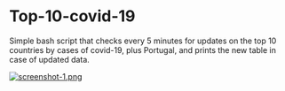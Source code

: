 # Top-10-covid-19
Simple bash script that checks every 5 minutes for updates on the top 10 countries by cases of covid-19, plus Portugal, and prints the new table in case of updated data.

[![screenshot-1.png](https://i.postimg.cc/4Nv45PYz/screenshot-1.png)](https://postimg.cc/560M9wq0)
